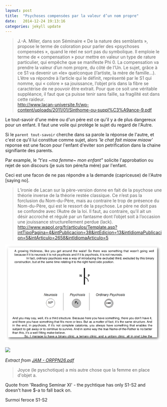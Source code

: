 ```yaml
---
layout: post
title:  "Psychoses compensées par la valeur d’un nom propre"
date:   2014-12-24 19:13:16
categories: jekyll update
---
```

> J.-A. Miller, dans son Séminaire « De la nature des semblants », propose le terme de coloration pour parler des «psychoses compensées », quand le réel ne sort pas du symbolique. Il emploie le terme de « compensation » pour mettre en valeur un type de rature particulier, qui empêche que se manifeste Phi 0. La compensation va prendre la valeur d’un nom propre, du côté de l’Un. Le sujet, grâce à ce S1 va devenir un «le» quelconque (l’artiste, la mère de famille...).  L’être va répondre à l’article qui le définit, représenté par le S1 qui nomme, qui « colore » sa jouissance, l’objet pris dans la fibre se caractérise de ne pouvoir être extrait. Pour que ce soit une véritable suppléance, il faut que ça puisse tenir sans faille, sa fragilité est dans cette raideur.   
<http://www.lacan-universite.fr/wp-content/uploads/2011/01/Sinthome-ou-suppl%C3%A9ance-9.pdf>

Le tout-savoir d'une mére ou d'un pére est ce qu'il y a de plus dangereux pour un enfant. Il faut une voile qui protége le sujet du regard de l'Autre.

Si le `parent tout-savoir` cherche dans sa parole la réponse de l'autre, et c'est ce qu'il lui constitue comme sujet, alors _'le chat fait miaow miaow'_ reponse est une facon pour l'enfant d'eviter son petrification dans la chaine signifiante des parents. 

Par example, le _"t'es ~ma femme~ mon enfant"_ solicite l'approbation ou rejet de son discours (je suis ton pére/ta mére) par l'enfant.

Ceci est une facon de ne pas répondre a la demande (capriceuse) de l'Autre [saying no]. 

> L’ironie de Lacan sur la père-version donne en fait de la psychose
une théorie inverse de la théorie restée classique. Ce n’est pas la forclusion du Nom-du-Père, mais au contraire le trop de présence du Nom-du-Père, qui est le ressort de la psychose. Le père ne doit pas se confondre avec l’Autre de la loi. Il faut, au contraire, qu’il ait un désir accroché et régulé par un fantasme dont l’objet soit à l’occasion une jouissance structurellement perdue (lack).
<http://www.wapol.org/fr/articulos/Template.asp?intTipoPagina=4&intPublicacion=38&intEdicion=13&intIdiomaPublicacion=5&intArticulo=2658&intIdiomaArticulo=5>

![](https://github.com/aglasspool/unbehagen/blob/master/img/Miller-Ordinary-Psychosis-Revisted.png)

![](/img/Miller-Ordinary-Psychosis-Revisited.png)

*Extract from [JAM - ORPPN26.pdf](/img/Miller-Ordinary-Psychosis-Revisted-PN26.pdf)*

> Joyce (le pyschotique) a mis autre chose que la femme en place d'objet a.

Quote from 'Reading Seminar XI' - the pychtique has only S1-S2 and doesn't have $-a to fall back on. 

Surmoi feroce S1-S2
